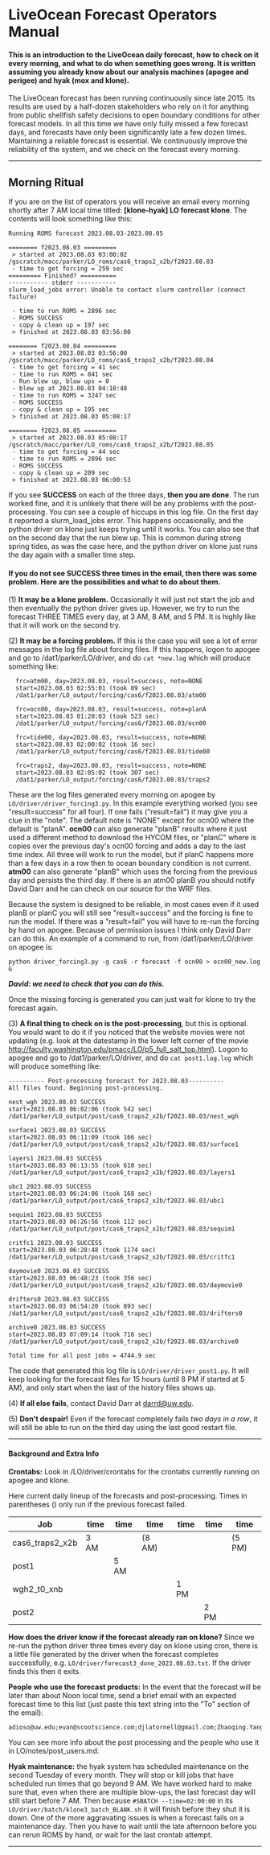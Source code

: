# LiveOcean Forecast Operators Manual

#### This is an introduction to the LiveOcean daily forecast, how to check on it every morning, and what to do when something goes wrong. It is written assuming you already know about our analysis machines (apogee and perigee) and hyak (mox and klone).

The LiveOcean forecast has been running continuously since late 2015. Its results are used by a half-dozen stakeholders who rely on it for anything from public shellfish safety decisions to open boundary conditions for other forecast models. In all this time we have only fully missed a few forecast days, and forecasts have only been significantly late a few dozen times. Maintaining a reliable forecast is essential. We continuously improve the reliability of the system, and we check on the forecast every morning.

---

## Morning Ritual

If you are on the list of operators you will receive an email every morning shortly after 7 AM local time titled: **[klone-hyak] LO forecast klone**. The contents will look something like this:
```
Running ROMS forecast 2023.08.03-2023.08.05

======== f2023.08.03 =========
 > started at 2023.08.03 03:00:02
/gscratch/macc/parker/LO_roms/cas6_traps2_x2b/f2023.08.03
 - time to get forcing = 259 sec
========= Finished? ==========
----------- stderr -----------
slurm_load_jobs error: Unable to contact slurm controller (connect failure)

 - time to run ROMS = 2896 sec
 - ROMS SUCCESS
 - copy & clean up = 197 sec
 > finished at 2023.08.03 03:56:00

======== f2023.08.04 =========
 > started at 2023.08.03 03:56:00
/gscratch/macc/parker/LO_roms/cas6_traps2_x2b/f2023.08.04
 - time to get forcing = 41 sec
 - time to run ROMS = 841 sec
 - Run blew up, blow ups = 0
 - blew up at 2023.08.03 04:10:48
 - time to run ROMS = 3247 sec
 - ROMS SUCCESS
 - copy & clean up = 195 sec
 > finished at 2023.08.03 05:08:17

======== f2023.08.05 =========
 > started at 2023.08.03 05:08:17
/gscratch/macc/parker/LO_roms/cas6_traps2_x2b/f2023.08.05
 - time to get forcing = 44 sec
 - time to run ROMS = 2896 sec
 - ROMS SUCCESS
 - copy & clean up = 209 sec
 > finished at 2023.08.03 06:00:53
```
If you see **SUCCESS** on each of the three days, **then you are done**. The run worked fine, and it is unlikely that there will be any problems with the post-processing. You can see a couple of hiccups in this log file. On the first day it reported a slurm_load_jobs error. This happens occasionally, and the python driver on klone just keeps trying until it works. You can also see that on the second day that the run blew up. This is common during strong spring tides, as was the case here, and the python driver on klone just runs the day again with a smaller time step.

#### If you do not see SUCCESS three times in the email, then there was some problem. Here are the possibilities and what to do about them.

(1) **It may be a klone problem.** Occasionally it will just not start the job and then eventually the python driver gives up. However, we try to run the forecast THREE TIMES every day, at 3 AM, 8 AM, and 5 PM. It is highly like that it will work on the second try.

(2) **It may be a forcing problem.** If this is the case you will see a lot of error messages in the log file about forcing files. If this happens, logon to apogee and go to /dat1/parker/LO/driver, and do  `cat *new.log` which will produce something like:
```
  frc=atm00, day=2023.08.03, result=success, note=NONE
  start=2023.08.03 02:55:01 (took 89 sec)
  /dat1/parker/LO_output/forcing/cas6/f2023.08.03/atm00

  frc=ocn00, day=2023.08.03, result=success, note=planA
  start=2023.08.03 01:20:03 (took 523 sec)
  /dat1/parker/LO_output/forcing/cas6/f2023.08.03/ocn00

  frc=tide00, day=2023.08.03, result=success, note=NONE
  start=2023.08.03 02:00:02 (took 16 sec)
  /dat1/parker/LO_output/forcing/cas6/f2023.08.03/tide00

  frc=traps2, day=2023.08.03, result=success, note=NONE
  start=2023.08.03 02:05:02 (took 307 sec)
  /dat1/parker/LO_output/forcing/cas6/f2023.08.03/traps2
```
These are the log files generated every morning on apogee by `LO/driver/driver_forcing3.py`. In this example everything worked (you see "result=success" for all four). If one fails ("result=fail") it may give you a clue in the "note". The default note is "NONE" except for ocn00 where the default is "planA". **ocn00** can also generate "planB" results where it just used a different method to download the HYCOM files, or "planC" where is copies over the previous day's ocn00 forcing and adds a day to the last time index. All three will work to run the model, but if planC happens more than a few days in a row then to ocean boundary condition is not current. **atm00** can also generate "planB" which uses the forcing from the previous day and persists the third day. If there is an atm00 planB you should notify David Darr and he can check on our source for the WRF files.

Because the system is designed to be reliable, in most cases even if it used planB or planC you will still see "result=success" and the forcing is fine to run the model. If there was a "result=fail" you will have to re-run the forcing by hand on apogee. Because of permission issues I think only David Darr can do this. An example of a command to run, from /dat1/parker/LO/driver on apogee is:
```
python driver_forcing3.py -g cas6 -r forecast -f ocn00 > ocn00_new.log &
```
_**David: we need to check that you can do this.**_

Once the missing forcing is generated you can just wait for klone to try the forecast again.

(3) **A final thing to check on is the post-processing**, but this is optional. You would want to do it if you noticed that the website movies were not updating (e.g. look at the datestamp in the lower left corner of the movie http://faculty.washington.edu/pmacc/LO/p5_full_salt_top.html). Logon to apogee and go to /dat1/parker/LO/driver, and do  `cat post1.log.log` which will produce something like:
```
---------- Post-processing forecast for 2023.08.03----------
All files found. Beginning post-processing.

nest_wgh 2023.08.03 SUCCESS
start=2023.08.03 06:02:06 (took 542 sec)
/dat1/parker/LO_output/post/cas6_traps2_x2b/f2023.08.03/nest_wgh

surface1 2023.08.03 SUCCESS
start=2023.08.03 06:11:09 (took 166 sec)
/dat1/parker/LO_output/post/cas6_traps2_x2b/f2023.08.03/surface1

layers1 2023.08.03 SUCCESS
start=2023.08.03 06:13:55 (took 610 sec)
/dat1/parker/LO_output/post/cas6_traps2_x2b/f2023.08.03/layers1

ubc1 2023.08.03 SUCCESS
start=2023.08.03 06:24:06 (took 168 sec)
/dat1/parker/LO_output/post/cas6_traps2_x2b/f2023.08.03/ubc1

sequim1 2023.08.03 SUCCESS
start=2023.08.03 06:26:56 (took 112 sec)
/dat1/parker/LO_output/post/cas6_traps2_x2b/f2023.08.03/sequim1

critfc1 2023.08.03 SUCCESS
start=2023.08.03 06:28:48 (took 1174 sec)
/dat1/parker/LO_output/post/cas6_traps2_x2b/f2023.08.03/critfc1

daymovie0 2023.08.03 SUCCESS
start=2023.08.03 06:48:23 (took 356 sec)
/dat1/parker/LO_output/post/cas6_traps2_x2b/f2023.08.03/daymovie0

drifters0 2023.08.03 SUCCESS
start=2023.08.03 06:54:20 (took 893 sec)
/dat1/parker/LO_output/post/cas6_traps2_x2b/f2023.08.03/drifters0

archive0 2023.08.03 SUCCESS
start=2023.08.03 07:09:14 (took 716 sec)
/dat1/parker/LO_output/post/cas6_traps2_x2b/f2023.08.03/archive0

Total time for all post jobs = 4744.9 sec
```
The code that generated this log file is `LO/driver/driver_post1.py`. It will keep looking for the forecast files for 15 hours (until 8 PM if started at 5 AM), and only start when the last of the history files shows up.

(4) **If all else fails**, contact David Darr at darrd@uw.edu.

(5) **Don't despair!** Even if the forecast completely fails _two days in a row_, it will still be able to run on the third day using the last good restart file.

---

#### Background and Extra Info

**Crontabs:** Look in /LO/driver/crontabs for the crontabs currently running on apogee and klone.

Here current daily lineup of the forecasts and post-processing. Times in parentheses () only run if the previous forecast failed.

| Job | time | time | time | time | time | time |
| --- | --- | --- | --- | --- | --- | --- |
| cas6_traps2_x2b | 3 AM | | (8 AM) | | | (5 PM) |
| post1 | | 5 AM | | | | |
| wgh2_t0_xnb | | | | 1 PM | | |
| post2 | | | | | 2 PM | |


**How does the driver know if the forecast already ran on klone?** Since we re-run the python driver three times every day on klone using cron, there is a little file generated by the driver when the forecast completes successfully, e.g. `LO/driver/forecast3_done_2023.08.03.txt`. If the driver finds this then it exits.

**People who use the forecast products:** In the event that the forecast will be later than about Noon local time, send a brief email with an expected forecast time to this list (just paste this text string into the "To" section of the email):
```
adioso@uw.edu;evan@scootscience.com;djlatornell@gmail.com;Zhaoqing.Yang@pnnl.gov;cseaton@critfc.org;ryan.mccabe@noaa.gov;harpers@uw.edu;p.maccready@gmail.com
```
You can see more info about the post processing and the people who use it in LO/notes/post_users.md.

**Hyak maintenance:** the hyak system has scheduled maintenance on the second Tuesday of every month. They will stop or kill jobs that have scheduled run times that go beyond 9 AM. We have worked hard to make sure that, even when there are multiple blow-ups, the last forecast day will still start before 7 AM. Then because `#SBATCH --time=02:00:00` in its `LO/driver/batch/klone3_batch_BLANK.sh` it will finish before they shut it is down. One of the more aggravating issues is when a forecast fails on a maintenance day. Then you have to wait until the late afternoon before you can rerun ROMS by hand, or wait for the last crontab attempt.

---
